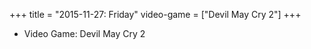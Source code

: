 +++
title = "2015-11-27: Friday"
video-game = ["Devil May Cry 2"]
+++


* Video Game: Devil May Cry 2